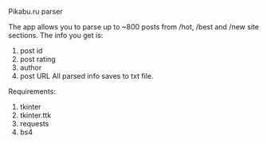 Pikabu.ru parser

The app allows you to parse up to ~800 posts from /hot, /best and /new site sections.
The info you get is:
  1) post id
  2) post rating
  3) author
  4) post URL
All parsed info saves to txt file.
  
 Requirements:
  1) tkinter
  2) tkinter.ttk
  3) requests
  4) bs4
